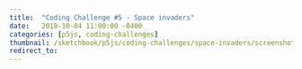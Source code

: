 ```yaml
---
title:  "Coding Challenge #5 - Space invaders"
date:   2018-10-04 11:00:00 -0400
categories: [p5js, coding-challenges]
thumbnail: /sketchbook/p5js/coding-challenges/space-invaders/screenshot-01.png
redirect_to: 
---
```


